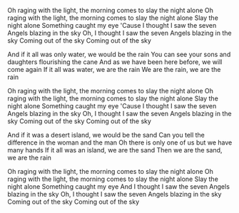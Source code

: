 Oh raging with the light, the morning comes to slay the night alone
Oh raging with the light, the morning comes to slay the night alone
Slay the night alone
Something caught my eye
'Cause I thought I saw the seven Angels blazing in the sky
Oh, I thought I saw the seven Angels blazing in the sky
Coming out of the sky
Coming out of the sky

And if it all was only water, we would be the rain
You can see your sons and daughters flourishing the cane
And as we have been here before, we will come again
If it all was water, we are the rain
We are the rain, we are the rain

Oh raging with the light, the morning comes to slay the night alone
Oh raging with the light, the morning comes to slay the night alone
Slay the night alone
Something caught my eye
'Cause I thought I saw the seven Angels blazing in the sky
Oh, I thought I saw the seven Angels blazing in the sky
Coming out of the sky
Coming out of the sky

And if it was a desert island, we would be the sand
Can you tell the difference in the woman and the man
Oh there is only one of us but we have many hands
If it all was an island, we are the sand
Then we are the sand, we are the rain

Oh raging with the light, the morning comes to slay the night alone
Oh raging with the light, the morning comes to slay the night alone
Slay the night alone
Something caught my eye
And I thought I saw the seven Angels blazing in the sky
Oh, I thought I saw the seven Angels blazing in the sky
Coming out of the sky
Coming out of the sky
